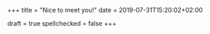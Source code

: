 +++
title = "Nice to meet you!"
date = 2019-07-31T15:20:02+02:00

draft = true
spellchecked = false
+++





